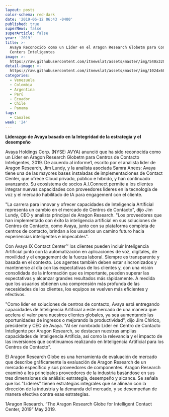 ```yaml
---
layout: posts
color-schema: red-dark
date: '2019-06-12 06:43 -0400'
published: true
superNews: false
superArticle: false
year: '2019'
title: >-
  Avaya Reconocido como un Líder en el Aragon Research Globetm para Contact
  Centers Inteligentes
image: >-
  https://raw.githubusercontent.com/itnewslat/assets/master/img/540x320/reconocimiento-p.jpg
detail-image: >-
  https://raw.githubusercontent.com/itnewslat/assets/master/img/1024x680/reconocimiento-g.jpg
categories:
  - Venezuela
  - Colombia
  - Argentina
  - Perú
  - Ecuador
  - Chile
  - Panama
tags:
  - Canales
week: '24'
---
```

**Liderazgo de Avaya basado en la Integridad de la estrategia y el desempeño**
 
Avaya Holdings Corp. (NYSE: AVYA) anunció que ha sido reconocida como un Líder en Aragon Research Globetm para Centros de Contacto Inteligentes, 2019. De acuerdo al informe1, escrito por el analista líder de Aragon Research, Jim Lundy, y la analista asociada Samra Anees: Avaya tiene una de las mayores bases instaladas de implementaciones de Contact Center, que ofrece Cloud privado, público e híbrido, y han continuado avanzando. Su ecosistema de socios A.I.Connect permite a los clientes integrar nuevas capacidades con proveedores líderes en la tecnología de voz y el mercado habilitado de IA para engagement con el cliente.
 
"La carrera para innovar y ofrecer capacidades de Inteligencia Artificial representa un cambio en el mercado de Centros de Contacto", dijo Jim Lundy, CEO y analista principal de Aragon Research. "Los proveedores que han implementado con éxito la inteligencia artificial en sus soluciones de Centros de Contacto, como Avaya, junto con su plataforma completa de centros de contacto, brindan a los usuarios un camino futuro hacia experiencias inteligentes e impecables".
 
Con Avaya IX Contact Center™ los clientes pueden incluir Inteligencia Artificial junto con la automatización en aplicaciones de voz, digitales, de movilidad y el engagement de la fuerza laboral. Siempre es transparente y basada en el contexto. Los agentes también deben estar sincronizados y mantenerse al día con las expectativas de los clientes y, con una visión consolidada de la información que es importante, pueden superar las expectativas y alcanzar grandes resultados más rápidamente. A medida que los usuarios obtienen una comprensión más profunda de las necesidades de los clientes, los equipos se vuelven más eficientes y efectivos.
 
"Como líder en soluciones de centros de contacto, Avaya está entregando capacidades de Inteligencia Artificial a este mercado de una manera que acelera el valor para nuestros clientes globales, ya sea aumentando las oportunidades de ingresos o mejorando la productividad", dijo Jim Chirico, presidente y CEO de Avaya. "Al ser nombrado Líder en Centro de Contacto Inteligente por Aragon Research, se destacan nuestras amplias capacidades de Inteligencia Artificia, así como la relevancia y el impacto de las inversiones que continuamos realizando en Inteligencia Artificial para los Centros de Contacto".

El Aragon Research Globe es una herramienta de evaluación de mercado que describe gráficamente la evaluación de Aragon Research de un mercado específico y sus proveedores de componentes. Aragon Research examinó a los principales proveedores de la industria basándose en sus tres dimensiones de análisis: estrategia, desempeño y alcance. Se señala que los "Líderes" tienen estrategias integrales que se alinean con la dirección de la industria y la demanda del mercado, y se desempeñan de manera efectiva contra esas estrategias.
 
1Aragon Research. “The Aragon Research Globe for Intelligent Contact Center, 2019” May 2019.